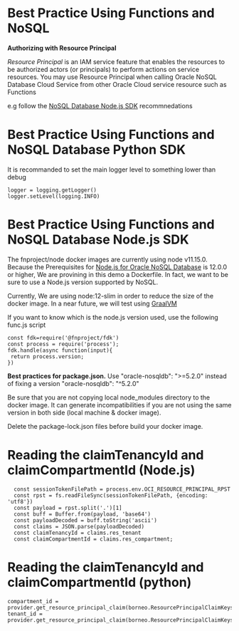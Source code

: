 # Best Practice Using Functions and NoSQL

**Authorizing with Resource Principal**

*Resource Principal* is an IAM service feature that enables the resources to
be authorized actors (or principals) to perform actions on service resources.
You may use Resource Principal when calling Oracle NoSQL Database Cloud
Service from other Oracle Cloud service resource such as Functions

e.g follow the [NoSQL Database Node.js SDK](https://github.com/oracle/nosql-node-sdk/blob/master/doc/guides/connect-cloud.md) recommnedations

# Best Practice Using Functions and NoSQL Database Python SDK

It is recommanded to set the main logger level to something lower than debug 
````
logger = logging.getLogger()
logger.setLevel(logging.INFO)
````

# Best Practice Using Functions and NoSQL Database Node.js SDK

The fnproject/node docker images are currently using node v11.15.0. Because the Prerequisites for [Node.js for Oracle NoSQL Database](https://github.com/oracle/nosql-node-sdk/blob/master/README.md) is 12.0.0 or higher, We are provining in this demo a Dockerfile. In fact, we want to be sure to use a Node.js version supported by NoSQL.

Currently, We are using node:12-slim in order to reduce the size of the docker image. In a near future, we will test using [GraalVM](https://www.graalvm.org/)

If you want to know which is the node.js version used, use the following func.js script

```` 
const fdk=require('@fnproject/fdk')
const process = require('process');
fdk.handle(async function(input){
 return process.version;
})
````

**Best practices for package.json.** Use "oracle-nosqldb": ">=5.2.0" instead of fixing a version "oracle-nosqldb": "^5.2.0" 

Be sure that you are not copying local node_modules directory to the docker image. It can generate incompatibilities if you are not using the same version in both side (local machine & docker image). 

Delete the package-lock.json files before build your docker image.


# Reading the claimTenancyId and claimCompartmentId (Node.js)

```` 
  const sessionTokenFilePath = process.env.OCI_RESOURCE_PRINCIPAL_RPST
  const rpst = fs.readFileSync(sessionTokenFilePath, {encoding: 'utf8'})
  const payload = rpst.split('.')[1]
  const buff = Buffer.from(payload, 'base64')
  const payloadDecoded = buff.toString('ascii')
  const claims = JSON.parse(payloadDecoded)
  const claimTenancyId = claims.res_tenant
  const claimCompartmentId = claims.res_compartment;

```` 
# Reading the claimTenancyId and claimCompartmentId (python)

```` 
compartment_id = provider.get_resource_principal_claim(borneo.ResourcePrincipalClaimKeys.COMPARTMENT_ID_CLAIM_KEY)
tenant_id = provider.get_resource_principal_claim(borneo.ResourcePrincipalClaimKeys.TENANT_ID_CLAIM_KEY)

```` 

